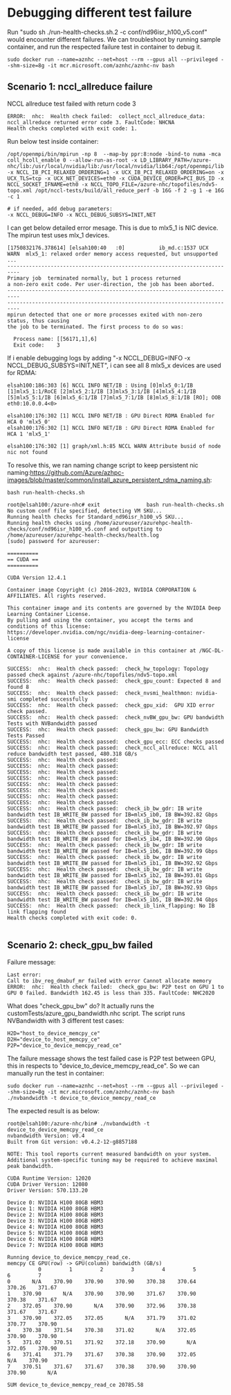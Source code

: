 # Debugging different test failure
Run "sudo sh ./run-health-checks.sh.2 -c conf/nd96isr_h100_v5.conf" would encounter different failures.
We can troubleshoot by running sample container, and run the respected failure test in container to debug it.
```
sudo docker run --name=aznhc --net=host --rm --gpus all --privileged --shm-size=8g -it mcr.microsoft.com/aznhc/aznhc-nv bash
```
## Scenario 1: nccl_allreduce failure
NCCL allreduce test failed with return code 3
```
ERROR:  nhc:  Health check failed:  collect_nccl_allreduce_data: nccl_allreduce returned error code 3. FaultCode: NHCNA
Health checks completed with exit code: 1.

```
Run below test inside container:
```
/opt/openmpi/bin/mpirun -np 8  --map-by ppr:8:node -bind-to numa -mca coll_hcoll_enable 0 --allow-run-as-root -x LD_LIBRARY_PATH=/azure-nhc/lib:/usr/local/nvidia/lib:/usr/local/nvidia/lib64:/opt/openmpi/lib -x NCCL_IB_PCI_RELAXED_ORDERING=1 -x UCX_IB_PCI_RELAXED_ORDERING=on -x UCX_TLS=tcp -x UCX_NET_DEVICES=eth0 -x CUDA_DEVICE_ORDER=PCI_BUS_ID -x NCCL_SOCKET_IFNAME=eth0 -x NCCL_TOPO_FILE=/azure-nhc/topofiles/ndv5-topo.xml /opt/nccl-tests/build/all_reduce_perf -b 16G -f 2 -g 1 -e 16G -c 1

# if needed, add debug parameters:
-x NCCL_DEBUG=INFO -x NCCL_DEBUG_SUBSYS=INIT,NET
```
I can get below detailed error mesage. This is due to mlx5_1 is NIC device. The mpirun test uses mlx_1 devices.
```
[1750832176.378614] [elsah100:40   :0]           ib_md.c:1537 UCX  WARN  mlx5_1: relaxed order memory access requested, but unsupported
...
--------------------------------------------------------------------------
Primary job  terminated normally, but 1 process returned
a non-zero exit code. Per user-direction, the job has been aborted.
--------------------------------------------------------------------------
--------------------------------------------------------------------------
mpirun detected that one or more processes exited with non-zero status, thus causing
the job to be terminated. The first process to do so was:

  Process name: [[56171,1],6]
  Exit code:    3
```
If i enable debugging logs by adding "-x NCCL_DEBUG=INFO -x NCCL_DEBUG_SUBSYS=INIT,NET", i can see all 8 mlx5_x devices are used for RDMA:
```
elsah100:186:303 [6] NCCL INFO NET/IB : Using [0]mlx5_0:1/IB [1]mlx5_1:1/RoCE [2]mlx5_2:1/IB [3]mlx5_3:1/IB [4]mlx5_4:1/IB [5]mlx5_5:1/IB [6]mlx5_6:1/IB [7]mlx5_7:1/IB [8]mlx5_8:1/IB [RO]; OOB eth0:10.0.0.4<0>

elsah100:176:302 [1] NCCL INFO NET/IB : GPU Direct RDMA Enabled for HCA 0 'mlx5_0'
elsah100:176:302 [1] NCCL INFO NET/IB : GPU Direct RDMA Enabled for HCA 1 'mlx5_1'

elsah100:176:302 [1] graph/xml.h:85 NCCL WARN Attribute busid of node nic not found

```
To resolve this, we ran naming change script to keep persistent nic naming:https://github.com/Azure/azhpc-images/blob/master/common/install_azure_persistent_rdma_naming.sh:
```
bash run-health-checks.sh

root@elsah100:/azure-nhc# exit               bash run-health-checks.sh 
No custom conf file specified, detecting VM SKU...
Running health checks for Standard_nd96isr_h100_v5 SKU...
Running health checks using /home/azureuser/azurehpc-health-checks/conf/nd96isr_h100_v5.conf and outputting to /home/azureuser/azurehpc-health-checks/health.log
[sudo] password for azureuser: 

==========
== CUDA ==
==========

CUDA Version 12.4.1

Container image Copyright (c) 2016-2023, NVIDIA CORPORATION & AFFILIATES. All rights reserved.

This container image and its contents are governed by the NVIDIA Deep Learning Container License.
By pulling and using the container, you accept the terms and conditions of this license:
https://developer.nvidia.com/ngc/nvidia-deep-learning-container-license

A copy of this license is made available in this container at /NGC-DL-CONTAINER-LICENSE for your convenience.

SUCCESS:  nhc:  Health check passed:  check_hw_topology: Topology passed check against /azure-nhc/topofiles/ndv5-topo.xml
SUCCESS:  nhc:  Health check passed:  check_gpu_count: Expected 8 and found 8
SUCCESS:  nhc:  Health check passed:  check_nvsmi_healthmon: nvidia-smi completed successfully
SUCCESS:  nhc:  Health check passed:  check_gpu_xid:  GPU XID error check passed.
SUCCESS:  nhc:  Health check passed:  check_nvBW_gpu_bw: GPU bandwidth Tests with NVBandwidth passed
SUCCESS:  nhc:  Health check passed:  check_gpu_bw: GPU Bandwidth Tests Passed
SUCCESS:  nhc:  Health check passed:  check_gpu_ecc: ECC checks passed
SUCCESS:  nhc:  Health check passed:  check_nccl_allreduce: NCCL all reduce bandwidth test passed, 480.318 GB/s
SUCCESS:  nhc:  Health check passed:  
SUCCESS:  nhc:  Health check passed:  
SUCCESS:  nhc:  Health check passed:  
SUCCESS:  nhc:  Health check passed:  
SUCCESS:  nhc:  Health check passed:  
SUCCESS:  nhc:  Health check passed:  
SUCCESS:  nhc:  Health check passed:  
SUCCESS:  nhc:  Health check passed:  
SUCCESS:  nhc:  Health check passed:  check_ib_bw_gdr: IB write bandwidth test IB_WRITE_BW passed for IB=mlx5_ib0, IB BW=392.82 Gbps
SUCCESS:  nhc:  Health check passed:  check_ib_bw_gdr: IB write bandwidth test IB_WRITE_BW passed for IB=mlx5_ib3, IB BW=392.97 Gbps
SUCCESS:  nhc:  Health check passed:  check_ib_bw_gdr: IB write bandwidth test IB_WRITE_BW passed for IB=mlx5_ib4, IB BW=392.90 Gbps
SUCCESS:  nhc:  Health check passed:  check_ib_bw_gdr: IB write bandwidth test IB_WRITE_BW passed for IB=mlx5_ib6, IB BW=392.99 Gbps
SUCCESS:  nhc:  Health check passed:  check_ib_bw_gdr: IB write bandwidth test IB_WRITE_BW passed for IB=mlx5_ib1, IB BW=392.92 Gbps
SUCCESS:  nhc:  Health check passed:  check_ib_bw_gdr: IB write bandwidth test IB_WRITE_BW passed for IB=mlx5_ib2, IB BW=393.01 Gbps
SUCCESS:  nhc:  Health check passed:  check_ib_bw_gdr: IB write bandwidth test IB_WRITE_BW passed for IB=mlx5_ib7, IB BW=392.93 Gbps
SUCCESS:  nhc:  Health check passed:  check_ib_bw_gdr: IB write bandwidth test IB_WRITE_BW passed for IB=mlx5_ib5, IB BW=392.94 Gbps
SUCCESS:  nhc:  Health check passed:  check_ib_link_flapping: No IB link flapping found
Health checks completed with exit code: 0.


```
## Scenario 2:  check_gpu_bw failed
Failure message:
```
Last error:
Call to ibv_reg_dmabuf_mr failed with error Cannot allocate memory
ERROR:  nhc:  Health check failed:  check_gpu_bw: P2P test on GPU 1 to GPU 0 failed. Bandwidth 162.45 is less than 335. FaultCode: NHC2020
```

What does "check_gpu_bw" do?
It actually runs the customTests/azure_gpu_bandwidth.nhc script. 
The script runs NVBandwidth with 3 different test cases:
```
H2D="host_to_device_memcpy_ce"
D2H="device_to_host_memcpy_ce"
P2P="device_to_device_memcpy_read_ce"
```
The failure message shows the test failed case is P2P test between GPU, this in respects to "device_to_device_memcpy_read_ce". So we can manually run the test in container:
```
sudo docker run --name=aznhc --net=host --rm --gpus all --privileged --shm-size=8g -it mcr.microsoft.com/aznhc/aznhc-nv bash
./nvbandwidth -t device_to_device_memcpy_read_ce
```

The expected result is as below:
```
root@elsah100:/azure-nhc/bin# ./nvbandwidth -t device_to_device_memcpy_read_ce
nvbandwidth Version: v0.4
Built from Git version: v0.4.2-12-g8857188

NOTE: This tool reports current measured bandwidth on your system.
Additional system-specific tuning may be required to achieve maximal peak bandwidth.

CUDA Runtime Version: 12020
CUDA Driver Version: 12080
Driver Version: 570.133.20

Device 0: NVIDIA H100 80GB HBM3
Device 1: NVIDIA H100 80GB HBM3
Device 2: NVIDIA H100 80GB HBM3
Device 3: NVIDIA H100 80GB HBM3
Device 4: NVIDIA H100 80GB HBM3
Device 5: NVIDIA H100 80GB HBM3
Device 6: NVIDIA H100 80GB HBM3
Device 7: NVIDIA H100 80GB HBM3

Running device_to_device_memcpy_read_ce.
memcpy CE GPU(row) -> GPU(column) bandwidth (GB/s)
          0         1         2         3         4         5         6         7
0       N/A    370.90    370.90    370.90    370.38    370.64    370.26    371.67
1    370.90       N/A    370.90    370.90    371.67    370.90    370.38    371.67
2    372.05    370.90       N/A    370.90    372.96    370.38    371.67    371.67
3    370.90    372.05    372.05       N/A    371.79    371.02    370.77    370.90
4    370.38    371.54    370.38    371.02       N/A    372.05    370.90    370.90
5    371.02    370.51    371.92    372.18    370.90       N/A    372.05    370.90
6    371.41    371.79    371.67    370.38    370.90    372.05       N/A    370.90
7    370.51    371.67    371.67    370.38    370.90    370.90    370.90       N/A

SUM device_to_device_memcpy_read_ce 20785.58
```







